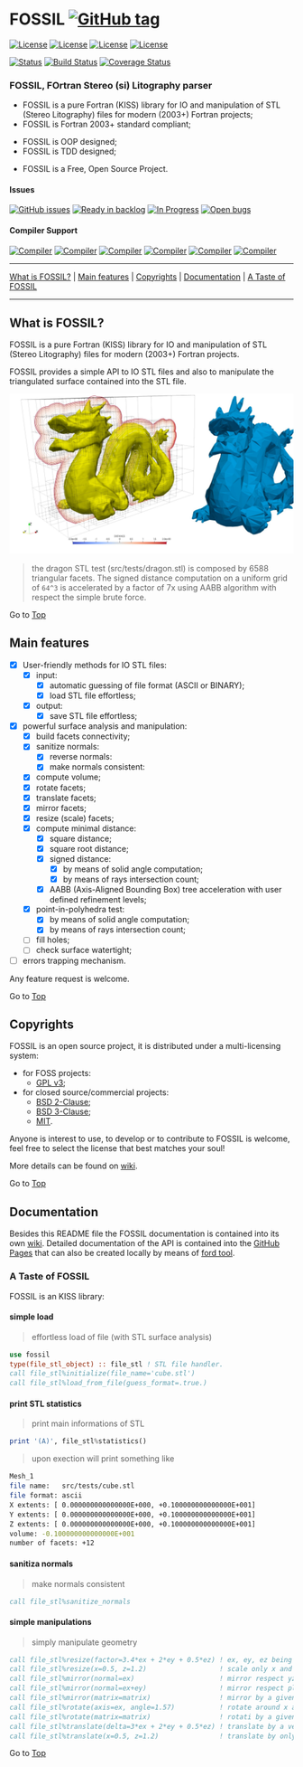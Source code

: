 <a name="top"></a>

# FOSSIL [![GitHub tag](https://img.shields.io/github/tag/szaghi/FOSSIL.svg)]()

[![License](https://img.shields.io/badge/license-GNU%20GeneraL%20Public%20License%20v3%20,%20GPLv3-blue.svg)]()
[![License](https://img.shields.io/badge/license-BSD2-red.svg)]()
[![License](https://img.shields.io/badge/license-BSD3-red.svg)]()
[![License](https://img.shields.io/badge/license-MIT-red.svg)]()

[![Status](https://img.shields.io/badge/status-stable-brightgreen.svg)]()
[![Build Status](https://travis-ci.org/szaghi/FOSSIL.svg?branch=master)](https://travis-ci.org/szaghi/FOSSIL)
[![Coverage Status](https://img.shields.io/codecov/c/github/szaghi/FOSSIL.svg)](http://codecov.io/github/szaghi/FOSSIL?branch=master)

### FOSSIL, FOrtran Stereo (si) Litography parser

+ FOSSIL is a pure Fortran (KISS) library for IO and manipulation of STL (Stereo Litography) files for modern (2003+) Fortran projects;
+ FOSSIL is Fortran 2003+ standard compliant;
- FOSSIL is OOP designed;
- FOSSIL is TDD designed;
+ FOSSIL is a Free, Open Source Project.

#### Issues
[![GitHub issues](https://img.shields.io/github/issues/szaghi/FOSSIL.svg)]()
[![Ready in backlog](https://badge.waffle.io/szaghi/FOSSIL.png?label=ready&title=Ready)](https://waffle.io/szaghi/FOSSIL)
[![In Progress](https://badge.waffle.io/szaghi/FOSSIL.png?label=in%20progress&title=In%20Progress)](https://waffle.io/szaghi/FOSSIL)
[![Open bugs](https://badge.waffle.io/szaghi/FOSSIL.png?label=bug&title=Open%20Bugs)](https://waffle.io/szaghi/FOSSIL)

#### Compiler Support

[![Compiler](https://img.shields.io/badge/GNU-v5.3.0+-orange.svg)]()
[![Compiler](https://img.shields.io/badge/Intel-v16.x+-brightgreen.svg)]()
[![Compiler](https://img.shields.io/badge/IBM%20XL-not%20tested-yellow.svg)]()
[![Compiler](https://img.shields.io/badge/g95-not%20tested-yellow.svg)]()
[![Compiler](https://img.shields.io/badge/NAG-not%20tested-yellow.svg)]()
[![Compiler](https://img.shields.io/badge/PGI-not%20tested-yellow.svg)]()

---

[What is FOSSIL?](#what-is-fossil?) | [Main features](#main-features) | [Copyrights](#copyrights) | [Documentation](#documentation) | [A Taste of FOSSIL](#a-taste-of-fossil)

---

## What is FOSSIL?

FOSSIL is a pure Fortran (KISS) library for IO and manipulation of STL (Stereo Litography) files for modern (2003+) Fortran projects.

FOSSIL provides a simple API to IO STL files and also to manipulate the triangulated surface contained into the STL file.

![dragon](doc/dragon.jpg)

> the dragon STL test (src/tests/dragon.stl) is composed by 6588 triangular facets. The signed distance computation on a uniform
> grid of `64^3` is accelerated by a factor of 7x using AABB algorithm with respect the simple brute force.

Go to [Top](#top)

## Main features

* [X] User-friendly methods for IO STL files:
    * [x] input:
        * [x] automatic guessing of file format (ASCII or BINARY);
        * [x] load STL file effortless;
    * [x] output:
        * [x] save STL file effortless;
* [x] powerful surface analysis and manipulation:
    * [x] build facets connectivity;
    * [x] sanitize normals:
        * [x] reverse normals:
        * [x] make normals consistent:
    * [x] compute volume;
    * [x] rotate facets;
    * [x] translate facets;
    * [x] mirror facets;
    * [x] resize (scale) facets;
    * [x] compute minimal distance:
        * [x] square distance;
        * [x] square root distance;
        * [x] signed distance:
            * [x] by means of solid angle computation;
            * [x] by means of rays intersection count;
        * [x] AABB (Axis-Aligned Bounding Box) tree acceleration with user defined refinement levels;
    * [x] point-in-polyhedra test:
        * [x] by means of solid angle computation;
        * [x] by means of rays intersection count;
    * [ ] fill holes;
    * [ ] check surface watertight;
* [ ] errors trapping mechanism.

Any feature request is welcome.

Go to [Top](#top)

## Copyrights

FOSSIL is an open source project, it is distributed under a multi-licensing system:

+ for FOSS projects:
  - [GPL v3](http://www.gnu.org/licenses/gpl-3.0.html);
+ for closed source/commercial projects:
  - [BSD 2-Clause](http://opensource.org/licenses/BSD-2-Clause);
  - [BSD 3-Clause](http://opensource.org/licenses/BSD-3-Clause);
  - [MIT](http://opensource.org/licenses/MIT).

Anyone is interest to use, to develop or to contribute to FOSSIL is welcome, feel free to select the license that best matches your soul!

More details can be found on [wiki](https://github.com/szaghi/FOSSIL/wiki/Copyrights).

Go to [Top](#top)

## Documentation

Besides this README file the FOSSIL documentation is contained into its own [wiki](https://github.com/szaghi/FOSSIL/wiki). Detailed documentation of the API is contained into the [GitHub Pages](http://szaghi.github.io/FOSSIL/) that can also be created locally by means of [ford tool](https://github.com/cmacmackin/ford).

### A Taste of FOSSIL

FOSSIL is an KISS library:

#### simple load
> effortless load of file (with STL surface analysis)
```fortran
use fossil
type(file_stl_object) :: file_stl ! STL file handler.
call file_stl%initialize(file_name='cube.stl')
call file_stl%load_from_file(guess_format=.true.)
```

#### print STL statistics
> print main informations of STL
```fortran
print '(A)', file_stl%statistics()
```
> upon exection will print something like
```bash
Mesh_1
file name:   src/tests/cube.stl
file format: ascii
X extents: [ 0.000000000000000E+000, +0.100000000000000E+001]
Y extents: [ 0.000000000000000E+000, +0.100000000000000E+001]
Z extents: [ 0.000000000000000E+000, +0.100000000000000E+001]
volume: -0.100000000000000E+001
number of facets: +12
```

#### sanitiza normals
> make normals consistent
```fortran
call file_stl%sanitize_normals
```

#### simple manipulations
> simply manipulate geometry
```fortran
call file_stl%resize(factor=3.4*ex + 2*ey + 0.5*ez) ! ex, ey, ez being axis versors
call file_stl%resize(x=0.5, z=1.2)                  ! scale only x and z axis
call file_stl%mirror(normal=ex)                     ! mirror respect yz-plane
call file_stl%mirror(normal=ex+ey)                  ! mirror respect plane with normal ex+ey
call file_stl%mirror(matrix=matrix)                 ! mirror by a given mirroring matrix
call file_stl%rotate(axis=ex, angle=1.57)           ! rotate around x axis by pi/2
call file_stl%rotate(matrix=matrix)                 ! rotati by a given rotating matrix
call file_stl%translate(delta=3*ex + 2*ey + 0.5*ez) ! translate by a vectorial delta
call file_stl%translate(x=0.5, z=1.2)               ! translate by only x and z delta
```

Go to [Top](#top)
